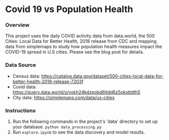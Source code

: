 # Covid 19 vs Population Health

### Overview
This project uses the daily COVID activity data from data.world, the 500 Cities: Local Data for Better Health, 2018 release from CDC and mapping data from simplemaps to study how population health measures impact the COVID-19 spread in U.S cities. Please see the blog post for details.


### Data Source
- Census data: https://catalog.data.gov/dataset/500-cities-local-data-for-better-health-2018-release-7203f
- Covid data: https://query.data.world/s/vokh24kdzeobd6ltdd6z5oksttdth5
- City data: https://simplemaps.com/data/us-cities

### Instructions
1. Run the following commands in the project's 'data' directory to set up your database.
`python data_processing.py`
2. Run `explore.ipynb` to see the data discovery and model results.

